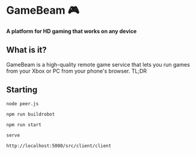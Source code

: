 # GameBeam 🎮
**A platform for HD gaming that works on any device**

## What is it?
GameBeam is a high-quality remote game service that lets you run games from your Xbox or PC from your phone's browser. TL;DR

## Starting

`node peer.js`

`npm run buildrobot`

`npm run start`

`serve`

`http://localhost:5000/src/client/client`